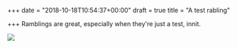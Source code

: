+++
date = "2018-10-18T10:54:37+00:00"
draft = true
title = "A test rabling"

+++
Ramblings are great, especially when they're just a test, innit.

![](/uploads/1841041.jpg)